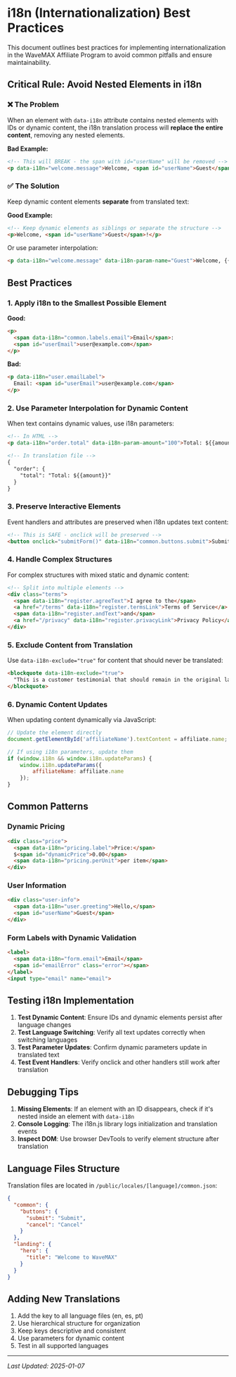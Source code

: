 # i18n (Internationalization) Best Practices

This document outlines best practices for implementing internationalization in the WaveMAX Affiliate Program to avoid common pitfalls and ensure maintainability.

## Critical Rule: Avoid Nested Elements in i18n

### ❌ The Problem

When an element with `data-i18n` attribute contains nested elements with IDs or dynamic content, the i18n translation process will **replace the entire content**, removing any nested elements.

**Bad Example:**
```html
<!-- This will BREAK - the span with id="userName" will be removed -->
<p data-i18n="welcome.message">Welcome, <span id="userName">Guest</span>!</p>
```

### ✅ The Solution

Keep dynamic content elements **separate** from translated text:

**Good Example:**
```html
<!-- Keep dynamic elements as siblings or separate the structure -->
<p>Welcome, <span id="userName">Guest</span>!</p>
```

Or use parameter interpolation:
```html
<p data-i18n="welcome.message" data-i18n-param-name="Guest">Welcome, {{name}}!</p>
```

## Best Practices

### 1. Apply i18n to the Smallest Possible Element

**Good:**
```html
<p>
  <span data-i18n="common.labels.email">Email</span>: 
  <span id="userEmail">user@example.com</span>
</p>
```

**Bad:**
```html
<p data-i18n="user.emailLabel">
  Email: <span id="userEmail">user@example.com</span>
</p>
```

### 2. Use Parameter Interpolation for Dynamic Content

When text contains dynamic values, use i18n parameters:

```html
<!-- In HTML -->
<p data-i18n="order.total" data-i18n-param-amount="100">Total: ${{amount}}</p>

<!-- In translation file -->
{
  "order": {
    "total": "Total: ${{amount}}"
  }
}
```

### 3. Preserve Interactive Elements

Event handlers and attributes are preserved when i18n updates text content:

```html
<!-- This is SAFE - onclick will be preserved -->
<button onclick="submitForm()" data-i18n="common.buttons.submit">Submit</button>
```

### 4. Handle Complex Structures

For complex structures with mixed static and dynamic content:

```html
<!-- Split into multiple elements -->
<div class="terms">
  <span data-i18n="register.agreeText">I agree to the</span>
  <a href="/terms" data-i18n="register.termsLink">Terms of Service</a>
  <span data-i18n="register.andText">and</span>
  <a href="/privacy" data-i18n="register.privacyLink">Privacy Policy</a>
</div>
```

### 5. Exclude Content from Translation

Use `data-i18n-exclude="true"` for content that should never be translated:

```html
<blockquote data-i18n-exclude="true">
  "This is a customer testimonial that should remain in the original language"
</blockquote>
```

### 6. Dynamic Content Updates

When updating content dynamically via JavaScript:

```javascript
// Update the element directly
document.getElementById('affiliateName').textContent = affiliate.name;

// If using i18n parameters, update them
if (window.i18n && window.i18n.updateParams) {
    window.i18n.updateParams({
        affiliateName: affiliate.name
    });
}
```

## Common Patterns

### Dynamic Pricing
```html
<div class="price">
  <span data-i18n="pricing.label">Price:</span>
  $<span id="dynamicPrice">0.00</span>
  <span data-i18n="pricing.perUnit">per item</span>
</div>
```

### User Information
```html
<div class="user-info">
  <span data-i18n="user.greeting">Hello,</span>
  <span id="userName">Guest</span>
</div>
```

### Form Labels with Dynamic Validation
```html
<label>
  <span data-i18n="form.email">Email</span>
  <span id="emailError" class="error"></span>
</label>
<input type="email" name="email">
```

## Testing i18n Implementation

1. **Test Dynamic Content**: Ensure IDs and dynamic elements persist after language changes
2. **Test Language Switching**: Verify all text updates correctly when switching languages
3. **Test Parameter Updates**: Confirm dynamic parameters update in translated text
4. **Test Event Handlers**: Verify onclick and other handlers still work after translation

## Debugging Tips

1. **Missing Elements**: If an element with an ID disappears, check if it's nested inside an element with `data-i18n`
2. **Console Logging**: The i18n.js library logs initialization and translation events
3. **Inspect DOM**: Use browser DevTools to verify element structure after translation

## Language Files Structure

Translation files are located in `/public/locales/[language]/common.json`:

```json
{
  "common": {
    "buttons": {
      "submit": "Submit",
      "cancel": "Cancel"
    }
  },
  "landing": {
    "hero": {
      "title": "Welcome to WaveMAX"
    }
  }
}
```

## Adding New Translations

1. Add the key to all language files (en, es, pt)
2. Use hierarchical structure for organization
3. Keep keys descriptive and consistent
4. Use parameters for dynamic content
5. Test in all supported languages

---

*Last Updated: 2025-01-07*